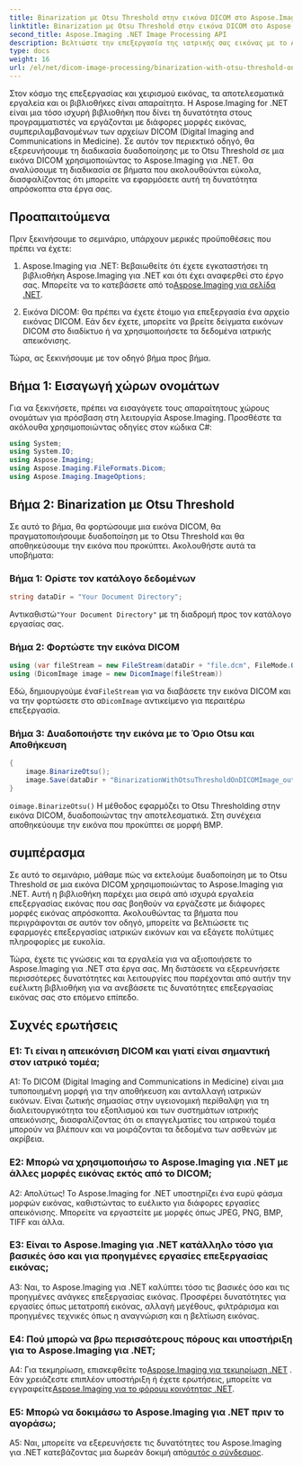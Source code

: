 ```yaml
---
title: Binarization με Otsu Threshold στην εικόνα DICOM στο Aspose.Imaging για .NET
linktitle: Binarization με Otsu Threshold στην εικόνα DICOM στο Aspose.Imaging για .NET
second_title: Aspose.Imaging .NET Image Processing API
description: Βελτιώστε την επεξεργασία της ιατρικής σας εικόνας με το Aspose.Imaging για .NET. Μάθετε πώς να κάνετε δυαδοποίηση εικόνας DICOM χρησιμοποιώντας το Otsu Thresholding.
type: docs
weight: 16
url: /el/net/dicom-image-processing/binarization-with-otsu-threshold-on-dicom-image/
---
```

Στον κόσμο της επεξεργασίας και χειρισμού εικόνας, τα αποτελεσματικά εργαλεία και οι βιβλιοθήκες είναι απαραίτητα. Η Aspose.Imaging for .NET είναι μια τόσο ισχυρή βιβλιοθήκη που δίνει τη δυνατότητα στους προγραμματιστές να εργάζονται με διάφορες μορφές εικόνας, συμπεριλαμβανομένων των αρχείων DICOM (Digital Imaging and Communications in Medicine). Σε αυτόν τον περιεκτικό οδηγό, θα εξερευνήσουμε τη διαδικασία δυαδοποίησης με το Otsu Threshold σε μια εικόνα DICOM χρησιμοποιώντας το Aspose.Imaging για .NET. Θα αναλύσουμε τη διαδικασία σε βήματα που ακολουθούνται εύκολα, διασφαλίζοντας ότι μπορείτε να εφαρμόσετε αυτή τη δυνατότητα απρόσκοπτα στα έργα σας.

## Προαπαιτούμενα

Πριν ξεκινήσουμε το σεμινάριο, υπάρχουν μερικές προϋποθέσεις που πρέπει να έχετε:

1.  Aspose.Imaging για .NET: Βεβαιωθείτε ότι έχετε εγκαταστήσει τη βιβλιοθήκη Aspose.Imaging για .NET και ότι έχει αναφερθεί στο έργο σας. Μπορείτε να το κατεβάσετε από το[Aspose.Imaging για σελίδα .NET](https://releases.aspose.com/imaging/net/).

2. Εικόνα DICOM: Θα πρέπει να έχετε έτοιμο για επεξεργασία ένα αρχείο εικόνας DICOM. Εάν δεν έχετε, μπορείτε να βρείτε δείγματα εικόνων DICOM στο διαδίκτυο ή να χρησιμοποιήσετε τα δεδομένα ιατρικής απεικόνισης.

Τώρα, ας ξεκινήσουμε με τον οδηγό βήμα προς βήμα.

## Βήμα 1: Εισαγωγή χώρων ονομάτων

Για να ξεκινήσετε, πρέπει να εισαγάγετε τους απαραίτητους χώρους ονομάτων για πρόσβαση στη λειτουργία Aspose.Imaging. Προσθέστε τα ακόλουθα χρησιμοποιώντας οδηγίες στον κώδικα C#:

```csharp
using System;
using System.IO;
using Aspose.Imaging;
using Aspose.Imaging.FileFormats.Dicom;
using Aspose.Imaging.ImageOptions;
```

## Βήμα 2: Binarization με Otsu Threshold

Σε αυτό το βήμα, θα φορτώσουμε μια εικόνα DICOM, θα πραγματοποιήσουμε δυαδοποίηση με το Otsu Threshold και θα αποθηκεύσουμε την εικόνα που προκύπτει. Ακολουθήστε αυτά τα υποβήματα:

### Βήμα 1: Ορίστε τον κατάλογο δεδομένων

```csharp
string dataDir = "Your Document Directory";
```

 Αντικαθιστώ`"Your Document Directory"` με τη διαδρομή προς τον κατάλογο εργασίας σας.

### Βήμα 2: Φορτώστε την εικόνα DICOM

```csharp
using (var fileStream = new FileStream(dataDir + "file.dcm", FileMode.Open, FileAccess.Read))
using (DicomImage image = new DicomImage(fileStream))
```

 Εδώ, δημιουργούμε ένα`FileStream` για να διαβάσετε την εικόνα DICOM και να την φορτώσετε στο α`DicomImage` αντικείμενο για περαιτέρω επεξεργασία.

### Βήμα 3: Δυαδοποιήστε την εικόνα με το Όριο Otsu και Αποθήκευση

```csharp
{
    image.BinarizeOtsu();
    image.Save(dataDir + "BinarizationWithOtsuThresholdOnDICOMImage_out.bmp", new BmpOptions());
}
```

 ο`image.BinarizeOtsu()` Η μέθοδος εφαρμόζει το Otsu Thresholding στην εικόνα DICOM, δυαδοποιώντας την αποτελεσματικά. Στη συνέχεια αποθηκεύουμε την εικόνα που προκύπτει σε μορφή BMP.

## συμπέρασμα

Σε αυτό το σεμινάριο, μάθαμε πώς να εκτελούμε δυαδοποίηση με το Otsu Threshold σε μια εικόνα DICOM χρησιμοποιώντας το Aspose.Imaging για .NET. Αυτή η βιβλιοθήκη παρέχει μια σειρά από ισχυρά εργαλεία επεξεργασίας εικόνας που σας βοηθούν να εργάζεστε με διάφορες μορφές εικόνας απρόσκοπτα. Ακολουθώντας τα βήματα που περιγράφονται σε αυτόν τον οδηγό, μπορείτε να βελτιώσετε τις εφαρμογές επεξεργασίας ιατρικών εικόνων και να εξάγετε πολύτιμες πληροφορίες με ευκολία.

Τώρα, έχετε τις γνώσεις και τα εργαλεία για να αξιοποιήσετε το Aspose.Imaging για .NET στα έργα σας. Μη διστάσετε να εξερευνήσετε περισσότερες δυνατότητες και λειτουργίες που παρέχονται από αυτήν την ευέλικτη βιβλιοθήκη για να ανεβάσετε τις δυνατότητες επεξεργασίας εικόνας σας στο επόμενο επίπεδο.

## Συχνές ερωτήσεις

### Ε1: Τι είναι η απεικόνιση DICOM και γιατί είναι σημαντική στον ιατρικό τομέα;

A1: Το DICOM (Digital Imaging and Communications in Medicine) είναι μια τυποποιημένη μορφή για την αποθήκευση και ανταλλαγή ιατρικών εικόνων. Είναι ζωτικής σημασίας στην υγειονομική περίθαλψη για τη διαλειτουργικότητα του εξοπλισμού και των συστημάτων ιατρικής απεικόνισης, διασφαλίζοντας ότι οι επαγγελματίες του ιατρικού τομέα μπορούν να βλέπουν και να μοιράζονται τα δεδομένα των ασθενών με ακρίβεια.

### Ε2: Μπορώ να χρησιμοποιήσω το Aspose.Imaging για .NET με άλλες μορφές εικόνας εκτός από το DICOM;

Α2: Απολύτως! Το Aspose.Imaging for .NET υποστηρίζει ένα ευρύ φάσμα μορφών εικόνας, καθιστώντας το ευέλικτο για διάφορες εργασίες απεικόνισης. Μπορείτε να εργαστείτε με μορφές όπως JPEG, PNG, BMP, TIFF και άλλα.

### Ε3: Είναι το Aspose.Imaging για .NET κατάλληλο τόσο για βασικές όσο και για προηγμένες εργασίες επεξεργασίας εικόνας;

A3: Ναι, το Aspose.Imaging για .NET καλύπτει τόσο τις βασικές όσο και τις προηγμένες ανάγκες επεξεργασίας εικόνας. Προσφέρει δυνατότητες για εργασίες όπως μετατροπή εικόνας, αλλαγή μεγέθους, φιλτράρισμα και προηγμένες τεχνικές όπως η αναγνώριση και η βελτίωση εικόνας.

### Ε4: Πού μπορώ να βρω περισσότερους πόρους και υποστήριξη για το Aspose.Imaging για .NET;

A4: Για τεκμηρίωση, επισκεφθείτε το[Aspose.Imaging για τεκμηρίωση .NET](https://reference.aspose.com/imaging/net/) . Εάν χρειάζεστε επιπλέον υποστήριξη ή έχετε ερωτήσεις, μπορείτε να εγγραφείτε[Aspose.Imaging για το φόρουμ κοινότητας .NET](https://forum.aspose.com/).

### Ε5: Μπορώ να δοκιμάσω το Aspose.Imaging για .NET πριν το αγοράσω;

 A5: Ναι, μπορείτε να εξερευνήσετε τις δυνατότητες του Aspose.Imaging για .NET κατεβάζοντας μια δωρεάν δοκιμή από[αυτός ο σύνδεσμος](https://releases.aspose.com/).